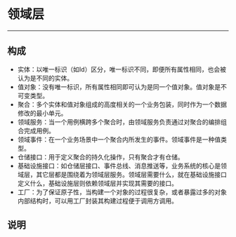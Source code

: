 # 领域层

---

## 构成

* 实体：以唯一标识（如Id）区分，唯一标识不同，即便所有属性相同，也会被认为是不同的实体。
* 值对象：没有唯一标识，所有属性相同即可认为是同一个值对象。值对象是不可变类型。
* 聚合：多个实体和值对象组成的高度相关的一个业务包装，同时作为一个数据修改的最小单元。
* 领域服务：当一个用例横跨多个聚合时，由领域服务负责通过对聚合的编排组合完成用例。
* 领域事件：在一个业务场景中一个聚合内所发生的事件。领域事件是一种值类型。
* 仓储接口：用于定义聚合的持久化操作，只有聚合才有仓储。
* 基础设施接口：如仓储层接口、事件总线、消息推送等，业务系统的核心是领域层，其它层都是围绕着为领域层服务。领域层需要什么，就在基础设施接口定义什么，基础设施层则依赖领域层并实现其需要的接口。
* 工厂：为了保证原子性，当构建一个对象的过程很复杂，或者暴露过多的对象内部结构时，可以用工厂封装其构建过程便于调用方调用。

## 说明

